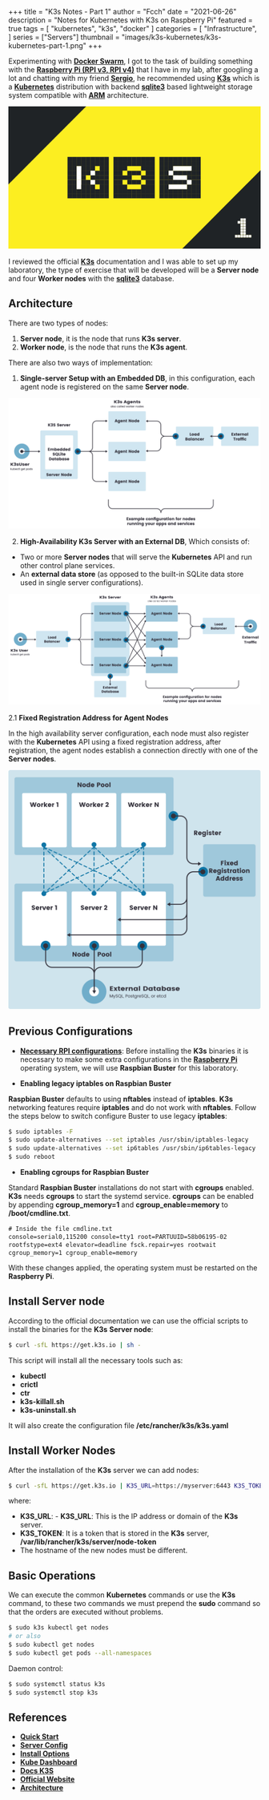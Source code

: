 +++
title = "K3s Notes - Part 1"
author = "Fcch"
date = "2021-06-26"
description = "Notes for Kubernetes with K3s on Raspberry Pi"
featured = true
tags = [
    "kubernetes",
    "k3s",
    "docker"
]
categories = [
    "Infrastructure",
]
series = ["Servers"]
thumbnail = "images/k3s-kubernetes/k3s-kubernetes-part-1.png"
+++

Experimenting with [**Docker Swarm**](https://docs.docker.com/engine/swarm/), I got to the task of building something with the [**Raspberry Pi (RPI v3, RPI v4)**](https://www.raspberrypi.org/) that I have in my lab, after googling a lot and chatting with my friend [**Sergio**](https://twitter.com/donkeysharp), he recommended using [**K3s**](https://k3s.io/) which is a [**Kubernetes**](https://kubernetes.io/) distribution with backend [**sqlite3**](https://www.sqlite.org/index.html) based lightweight storage system compatible with [**ARM**](https://en.wikipedia.org/wiki/ARM_architecture) architecture.

<!--more-->

![](/images/k3s-kubernetes/k3s-kubernetes-part-1.png)

I reviewed the official [**K3s**](https://rancher.com/docs/k3s/latest/en/) documentation and I was able to set up my laboratory, the type of exercise that will be developed will be a **Server node** and four **Worker nodes** with the [**sqlite3**](https://www.sqlite.org/index.html) database.

## Architecture

There are two types of nodes:

1. **Server node**, it is the node that runs **K3s server**.
2. **Worker node**, is the node that runs the **K3s agent**.

There are also two ways of implementation:

1. **Single-server Setup with an Embedded DB**, in this configuration, each agent node is registered on the same **Server node**.

![](/images/k3s-kubernetes/k3s-architecture-single-server.png)

2. **High-Availability K3s Server with an External DB**, Which consists of:

  - Two or more **Server nodes** that will serve the **Kubernetes** API and run other control plane services.
  - An **external data store** (as opposed to the built-in SQLite data store used in single server configurations).

![](/images/k3s-kubernetes/k3s-architecture-ha-server.png)

2.1 **Fixed Registration Address for Agent Nodes**

In the high availability server configuration, each node must also register with the **Kubernetes** API using a fixed registration address, after registration, the agent nodes establish a connection directly with one of the **Server nodes**.

![](/images/k3s-kubernetes/k3s-production-setup.svg)

## Previous Configurations

- [**Necessary RPI configurations**](https://rancher.com/docs/k3s/latest/en/advanced/#enabling-legacy-iptables-on-raspbian-buster): Before installing the **K3s** binaries it is necessary to make some extra configurations in the [**Raspberry Pi**](https://www.raspberrypi.org/) operating system, we will use **Raspbian Buster** for this laboratory.

- **Enabling legacy iptables on Raspbian Buster**

**Raspbian Buster** defaults to using **nftables** instead of **iptables**. **K3s** networking features require **iptables** and do not work with **nftables**. Follow the steps below to switch configure Buster to use legacy **iptables**:

```bash
$ sudo iptables -F
$ sudo update-alternatives --set iptables /usr/sbin/iptables-legacy
$ sudo update-alternatives --set ip6tables /usr/sbin/ip6tables-legacy
$ sudo reboot
```

- **Enabling cgroups for Raspbian Buster**

Standard **Raspbian Buster** installations do not start with **cgroups** enabled. **K3s** needs **cgroups** to start the systemd service. **cgroups** can be enabled by appending **cgroup_memory=1** and **cgroup_enable=memory** to **/boot/cmdline.txt**.

```text
# Inside the file cmdline.txt
console=serial0,115200 console=tty1 root=PARTUUID=58b06195-02 rootfstype=ext4 elevator=deadline fsck.repair=yes rootwait cgroup_memory=1 cgroup_enable=memory
```

With these changes applied, the operating system must be restarted on the **Raspberry Pi**.

## Install Server node

According to the official documentation we can use the official scripts to install the binaries for the **K3s** **Server node**:

```bash
$ curl -sfL https://get.k3s.io | sh -
```

This script will install all the necessary tools such as:

- **kubectl**
- **crictl**
- **ctr**
- **k3s-killall.sh**
- **k3s-uninstall.sh**

It will also create the configuration file **/etc/rancher/k3s/k3s.yaml**

## Install Worker Nodes

After the installation of the **K3s** server we can add nodes:

```bash
$ curl -sfL https://get.k3s.io | K3S_URL=https://myserver:6443 K3S_TOKEN=mynodetoken sh -
```

where:

- **K3S_URL**: - **K3S_URL**: This is the IP address or domain of the  **K3s** server.
- **K3S_TOKEN**: It is a token that is stored in the **K3s** server, **/var/lib/rancher/k3s/server/node-token**
- The hostname of the new nodes must be different.

## Basic Operations

We can execute the common **Kubernetes** commands or use the **K3s** command, to these two commands we must prepend the **sudo** command so that the orders are executed without problems.

```bash
$ sudo k3s kubectl get nodes
# or also
$ sudo kubectl get nodes
$ sudo kubectl get pods --all-namespaces
```

Daemon control:

```bash
$ sudo systemctl status k3s
$ sudo systemctl stop k3s
```

## References

- [**Quick Start**](https://rancher.com/docs/k3s/latest/en/quick-start/)
- [**Server Config**](https://rancher.com/docs/k3s/latest/en/installation/install-options/server-config/)
- [**Install Options**](https://rancher.com/docs/k3s/latest/en/installation/install-options/)
- [**Kube Dashboard**](https://rancher.com/docs/k3s/latest/en/installation/kube-dashboard/)
- [**Docs K3S**](https://rancher.com/docs/)
- [**Official Website**](https://k3s.io/)
- [**Architecture**](https://rancher.com/docs/k3s/latest/en/architecture/)